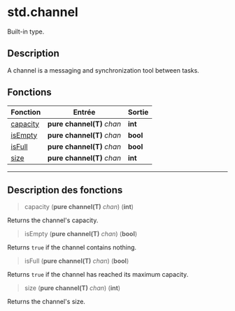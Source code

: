 # std.channel

Built-in type.
## Description
A channel is a messaging and synchronization tool between tasks.
## Fonctions
|Fonction|Entrée|Sortie|
|-|-|-|
|[capacity](#func_0)|**pure channel(T)** *chan*|**int**|
|[isEmpty](#func_1)|**pure channel(T)** *chan*|**bool**|
|[isFull](#func_2)|**pure channel(T)** *chan*|**bool**|
|[size](#func_3)|**pure channel(T)** *chan*|**int**|


***
## Description des fonctions

<a id="func_0"></a>
> capacity (**pure channel(T)** *chan*) (**int**)

Returns the channel's capacity.

<a id="func_1"></a>
> isEmpty (**pure channel(T)** *chan*) (**bool**)

Returns `true` if the channel contains nothing.

<a id="func_2"></a>
> isFull (**pure channel(T)** *chan*) (**bool**)

Returns `true` if the channel has reached its maximum capacity.

<a id="func_3"></a>
> size (**pure channel(T)** *chan*) (**int**)

Returns the channel's size.

